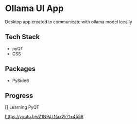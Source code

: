 # Ollama UI App
Desktop app created to communicate with ollama model locally

## Tech Stack

- pyQT
- CSS

## Packages

- PySide6

## Progress

[] Learning PyQT

https://youtu.be/Z1N9JzNax2k?t=4559